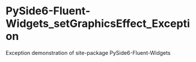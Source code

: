 # PySide6-Fluent-Widgets_setGraphicsEffect_Exception
Exception demonstration of site-package PySide6-Fluent-Widgets
